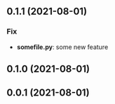 ## 0.1.1 (2021-08-01)

### Fix

- **somefile.py**: some new feature

## 0.1.0 (2021-08-01)

## 0.0.1 (2021-08-01)
